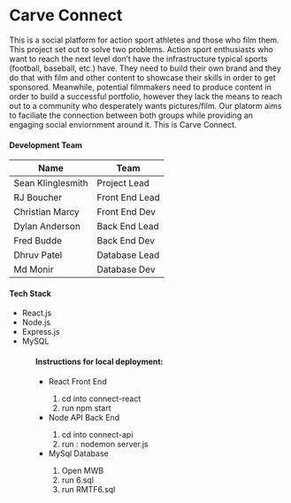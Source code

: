 <h1>Carve Connect</h1>
  This is a social platform for action sport athletes and those who film them. This project set out to solve two problems. Action sport enthusiasts who want to reach the next level don’t have the infrastructure typical sports (football, baseball, etc.) have. They need to build their own brand and they do that with film and other content to showcase their skills in order to get sponsored. Meanwhile, potential filmmakers need to produce content in order to build a successful portfolio, however they lack the means to reach out to a community who desperately wants pictures/film. Our platorm aims to faciliate the connection between both groups while providing an engaging social enviornment around it. This is Carve Connect.

<h4>Development Team</h4>
<table>
  <thead>
    <th>Name</th>
    <th>Team</th>
  </thead>
  <tbody>
    <tr>
      <td>Sean Klinglesmith</td>
      <td>Project Lead</td>
    </tr>
     <tr>
      <td>RJ Boucher</td>
      <td>Front End Lead</td>
    </tr>
     <tr>
      <td>Christian Marcy</td>
      <td>Front End Dev</td>
    </tr>
     <tr>
      <td>Dylan Anderson</td>
      <td>Back End Lead</td>
    </tr>
     <tr>
      <td>Fred Budde</td>
      <td>Back End Dev</td>
    </tr>
     <tr>
      <td>Dhruv Patel</td>
      <td>Database Lead</td>
    </tr>
     <tr>
      <td>Md Monir</td>
      <td>Database Dev</td>
    </tr>
  </tbody>
</table>

<h4>Tech Stack</h4>
<ul>
  <li>React.js</li>
  <li>Node.js</li>
  <li>Express.js</li>
  <li>MySQL</li>
<ul>

<h4>Instructions for local deployment:</h4>
<ul>
  <li> React Front End
  </li>
    <ol>
      <li>cd into connect-react</li>
      <li>run npm start</li>
  </ol>
  <li>Node API Back End</li>
  <ol>
    <li>cd into connect-api</li>
    <li>run : nodemon server.js</li>
  </ol>
  <li>MySql Database</li>
  <ol>
    <li>Open MWB</li>
    <li>run 6.sql</li>
     <li>run RMTF6.sql</li>
  </ol>
</ul>
